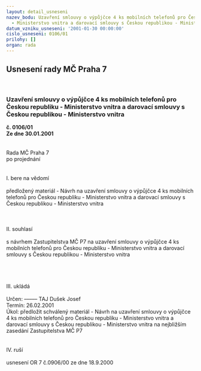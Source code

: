```yaml
---
layout: detail_usneseni
nazev_bodu: Uzavření smlouvy o výpůjčce 4 ks mobilních telefonů pro Českou republiku
  - Ministerstvo vnitra a darovací smlouvy s Českou republikou - Ministerstvo vnitra
datum_vzniku_usneseni: '2001-01-30 00:00:00'
cislo_usneseni: 0106/01
prilohy: []
organ: rada
---
```

<div id="ucUsn_pList" class="usn">
	<span><h2>Usnesení rady MČ Praha 7 </h2>
<br></span><div class="standBody">
<span><h3>Uzavření smlouvy o výpůjčce 4 ks mobilních telefonů pro Českou republiku - Ministerstvo vnitra a darovací smlouvy s Českou republikou - Ministerstvo vnitra</h3></span><div class="center">
		<strong>č. 0106/01</strong><br>
	</div>
<div class="center">
		<strong>Ze dne 30.01.2001</strong><br><br>
	</div>
<br>Rada MČ Praha 7<br>po projednání<br><br><br>I.	bere na vědomí<br><br> předložený materiál - Návrh na uzavření smlouvy o výpůjčce 4 ks mobilních telefonů pro Českou republiku - Ministerstvo vnitra a darovací smlouvy s Českou republikou - Ministerstvo vnitra<br><br> <br><br>II.	souhlasí <br><br>s návrhem Zastupitelstva MČ P7 na uzavření smlouvy o výpůjčce 4 ks mobilních telefonů pro Českou republiku - Ministerstvo vnitra a darovací smlouvy s Českou republikou - Ministerstvo vnitra<br><br><br><br><br>III.	ukládá <br><br> Určen:	–––––	TAJ Dušek Josef<br>Termín: 26.02.2001<br>Úkol:	předložit schválený materiál - Návrh na uzavření smlouvy o výpůjčce 4 ks mobilních telefonů pro Českou republiku - Ministerstvo vnitra a darovací smlouvy s Českou republikou - Ministerstvo vnitra na nejbližším zasedání Zastupitelstva MČ P7<br> <br><br>IV.	ruší <br><br>usnesení OR 7 č.0906/00 ze dne 18.9.2000 <br> <br>
</div>
</div>